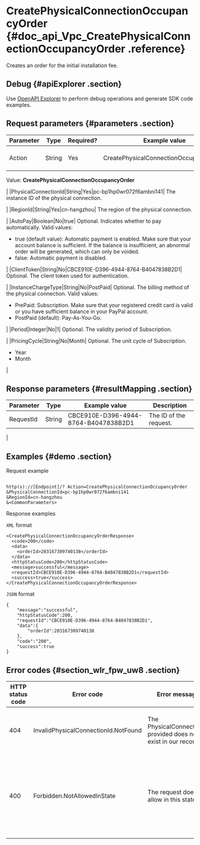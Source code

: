# CreatePhysicalConnectionOccupancyOrder {#doc_api_Vpc_CreatePhysicalConnectionOccupancyOrder .reference}

Creates an order for the initial installation fee.

## Debug {#apiExplorer .section}

Use [OpenAPI Explorer](https://api.aliyun.com/#product=Vpc&api=CreatePhysicalConnectionOccupancyOrder) to perform debug operations and generate SDK code examples.

## Request parameters {#parameters .section}

|Parameter|Type|Required?|Example value|Description|
|---------|----|---------|-------------|-----------|
|Action|String|Yes|CreatePhysicalConnectionOccupancyOrder| The name of this action.

 Value: **CreatePhysicalConnectionOccupancyOrder**

 |
|PhysicalConnectionId|String|Yes|pc-bp1hp0wr072f6ambni141| The instance ID of the physical connection.

 |
|RegionId|String|Yes|cn-hangzhou| The region of the physical connection.

 |
|AutoPay|Boolean|No|true| Optional. Indicates whether to pay automatically. Valid values:

 -   true \(default value\): Automatic payment is enabled. Make sure that your account balance is sufficient. If the balance is insufficient, an abnormal order will be generated, which can only be voided.
-   false: Automatic payment is disabled.

 |
|ClientToken|String|No|CBCE910E-D396-4944-8764-B4047838B2D1| Optional. The client token used for authentication.

 |
|InstanceChargeType|String|No|PostPaid| Optional. The billing method of the physical connection. Valid values:

 -   PrePaid: Subscription. Make sure that your registered credit card is valid or you have sufficient balance in your PayPal account.
-   PostPaid \(default\): Pay-As-You-Go.

 |
|Period|Integer|No|1| Optional. The validity period of Subscription.

 |
|PricingCycle|String|No|Month| Optional. The unit cycle of Subscription.

 -   Year
-   Month

 |

## Response parameters {#resultMapping .section}

|Parameter|Type|Example value|Description|
|---------|----|-------------|-----------|
|RequestId|String|CBCE910E-D396-4944-8764-B4047838B2D1| The ID of the request.

 |

## Examples {#demo .section}

Request example

``` {#request_demo}

http(s)://[Endpoint]/? Action=CreatePhysicalConnectionOccupancyOrder
&PhysicalConnectionId=pc-bp1hp0wr072f6ambni141
&RegionId=cn-hangzhou
&<CommonParameters>

```

Response examples

`XML` format

``` {#xml_return_success_demo}
<CreatePhysicalConnectionOccupancyOrderResponse>
  <code>200</code>
  <data>
    <orderId>203167309740138</orderId>
  </data>
  <httpStatusCode>200</httpStatusCode>
  <message>successful</message>
  <requestId>CBCE910E-D396-4944-8764-B4047838B2D1</requestId>
  <success>true</success>
</CreatePhysicalConnectionOccupancyOrderResponse>

```

`JSON` format

``` {#json_return_success_demo}
{
	"message":"successful",
	"httpStatusCode":200,
	"requestId":"CBCE910E-D396-4944-8764-B4047838B2D1",
	"data":{
		"orderId":203167309740138
	},
	"code":"200",
	"success":true
}
```

## Error codes {#section_wlr_fpw_uw8 .section}

|HTTP status code|Error code|Error message|Description|
|----------------|----------|-------------|-----------|
|404|InvalidPhysicalConnectionId.NotFound|The PhysicalConnectionId provided does not exist in our records.|The specified physical connection does not exist.|
|400|Forbidden.NotAllowedInState|The request does not allow in this state.|The request cannot be processed because the status of the resource does not permit this action.|

